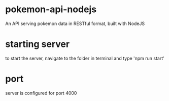# pokemon-api-nodejs
An API serving pokemon data in RESTful format, built with NodeJS

# starting server
to start the server, navigate to the folder in terminal and type 'npm run start'

# port
server is configured for port 4000
